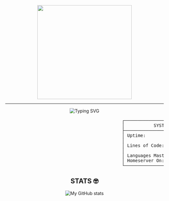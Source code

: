 <div align="center">
<img src="https://media3.giphy.com/media/v1.Y2lkPTc5MGI3NjExNnR5OG5jcmJ0OWptaWR3aWYxbTEyM2R5eXp1d3FnNHR5a3VvaWt2diZlcD12MV9pbnRlcm5hbF9naWZfYnlfaWQmY3Q9Zw/uILOqiSWRlB6HXl6ky/giphy.gif" width="300" />
</div>

---

<div align="center">

![Typing SVG](https://readme-typing-svg.demolab.com/?lines=What's+Goodie+ga-;or+I+mean,+hello+stranger.&center=true&width=500&height=50)

</div>

<p align="center">
<pre>
                                            ┌──────────────────────────────────────────────┐
                                            │           SYSTEM STATUS: OPERATIONAL         │
                                            ├──────────────────────────────────────────────┤
                                            │ Uptime:           99.99% (Never sleeps,      │
                                            │                   only compiles)             │
                                            │ Lines of Code:    Too many to count          │
                                            │                   (but each one majestic)    │
                                            │ Languages Mastered:   Java(for right now)    │
                                            │ Homeserver On:    Yes                        │
                                            └──────────────────────────────────────────────┘
</pre>
</p>




<div align="center">
  
## STATS 🤓
![My GitHub stats](https://github-readme-stats.vercel.app/api?username=SurvivalW&show_icons=true&theme=tokyonight)

</div>
